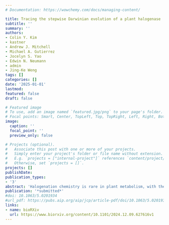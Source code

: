 ```yaml
---
# Documentation: https://wowchemy.com/docs/managing-content/

title: Tracing the stepwise Darwinian evolution of a plant halogenase
subtitle: ''
summary: ''
authors:
- Colin Y. Kim
- kastner
- Andrew J. Mitchell
- Michael A. Gutierrez
- Jocelyn S. Yao
- Edwin N. Neumann
- admin
- Jing-Ke Weng
tags: []
categories: []
date: '2025-01-01'
lastmod: 
featured: false
draft: false

# Featured image
# To use, add an image named `featured.jpg/png` to your page's folder.
# Focal points: Smart, Center, TopLeft, Top, TopRight, Left, Right, BottomLeft, Bottom, BottomRight.
image:
  caption: ''
  focal_point: ''
  preview_only: false

# Projects (optional).
#   Associate this post with one or more of your projects.
#   Simply enter your project's folder or file name without extension.
#   E.g. `projects = ["internal-project"]` references `content/project/deep-learning/index.md`.
#   Otherwise, set `projects = []`.
projects: []
publishDate: 
publication_types:
- '3'
abstract: 'Halogenation chemistry is rare in plant metabolism, with the chloroalkaloid acutumine produced by Menispermaceae species being the only well characterized example, involving a specialized dechloroacutumine halogenase (DAH) from the iron(II)- and 2-oxoglutarate-dependent dioxygenase (2ODD) superfamily. While DAH is presumed to have evolved from an ancestral 2ODD enzyme, the broader question of how new enzymes arise through Darwinian processes, such as the birth of DAH in Menispermaceae, remains a fundamental challenge in understanding metabolic evolution. Here, we investigate DAH’s evolutionary trajectory using the chromosomal-level genome assembly of Menispermum canadense. By analyzing the genomic context of DAH in M. canadense and syntenic regions in related plants, we show that DAH evolved through tandem duplication of an ancestral flavonol synthase (FLS) gene, followed by a series of neofunctionalization and gene loss events. Through structural modeling, molecular dynamics simulations, and site-directed mutagenesis, we identify residue changes enabling the transition from FLS to DAH. This functional switch required traversing a complex evolutionary landscape where adaptive peaks were separated by deep fitness valleys. Our work illustrates how new enzymatic functions can arise through lineage-specific evolutionary pathways that gradually reshape the active site architecture through permissive mutations, ultimately enabling mechanism-switching mutations that establish novel catalytic activities.'
publication: '*submitted*'
#doi: 10.1063/5.0201934
#url_pdf: https://pubs.aip.org/aip/jcp/article-pdf/doi/10.1063/5.0201934/19883122/154101_1_5.0201934.pdf
links:
- name: bioRXiv
  url: https://www.biorxiv.org/content/10.1101/2024.12.09.627616v1
---
```

